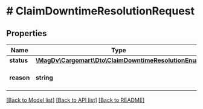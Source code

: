 # # ClaimDowntimeResolutionRequest

## Properties

Name | Type | Description | Notes
------------ | ------------- | ------------- | -------------
**status** | [**\MagDv\Cargomart\Dto\ClaimDowntimeResolutionEnum**](ClaimDowntimeResolutionEnum.md) |  |
**reason** | **string** | Среднее текстовое сообщение | [optional]

[[Back to Model list]](../../README.md#models) [[Back to API list]](../../README.md#endpoints) [[Back to README]](../../README.md)
